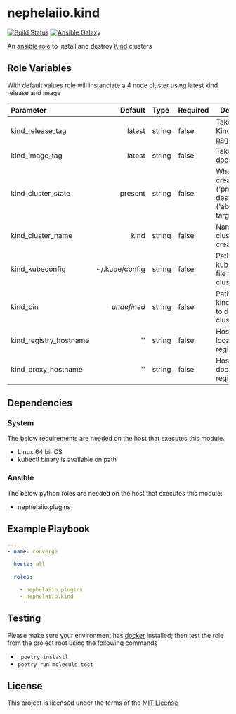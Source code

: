 # nephelaiio.kind

[![Build Status](https://github.com/nephelaiio/ansible-role-kind/workflows/Molecule/badge.svg)](https://github.com/nephelaiio/ansible-role-kind/actions)
[![Ansible Galaxy](http://img.shields.io/badge/ansible--galaxy-nephelaiio.kind-blue.svg)](https://galaxy.ansible.com/nephelaiio/kind/)

An [ansible role](https://galaxy.ansible.com/nephelaiio/kind) to install and destroy [Kind](https://github.com/kubernetes-sigs/kind) clusters

## Role Variables

With default values role will instanciate a 4 node cluster using latest kind release and image

| Parameter              |        Default | Type   | Required | Description                                                                        |
|:-----------------------|---------------:|:-------|:---------|------------------------------------------------------------------------------------|
| kind_release_tag       |         latest | string | false    | Taken from Kind's [release page](https://github.com/kubernetes-sigs/kind/releases) |
| kind_image_tag         |         latest | string | false    | Taken from [docker hub](https://hub.docker.com/r/kindest/node/tags)                |
| kind_cluster_state     |        present | string | false    | Whether to create ('present') or destroy ('absent') the target cluster             |
| kind_cluster_name      |           kind | string | false    | Name of the cluster to create/destroy                                              |
| kind_kubeconfig        | ~/.kube/config | string | false    | Path to store kubeconfig file for the cluster                                      |
| kind_bin               |    _undefined_ | string | false    | Path to store kind bin used to deploy the cluster                                  |
| kind_registry_hostname |             '' | string | false    | Hostname for local docker registry                                                 |
| kind_proxy_hostname    |             '' | string | false    | Hostname for docker registry proxy                                                 |

## Dependencies

### System

The below requirements are needed on the host that executes this module.
* Linux 64 bit OS
* kubectl binary is available on path

### Ansible

The below python roles are needed on the host that executes this module:
* nephelaiio.plugins

## Example Playbook

``` yaml
---
- name: converge

  hosts: all

  roles:

    - nephelaiio.plugins
    - nephelaiio.kind
```

## Testing

Please make sure your environment has [docker](https://www.docker.com) installed; then test the role from the project root using the following commands

* ` poetry instasll`
* ` poetry run molecule test `

## License

This project is licensed under the terms of the [MIT License](/LICENSE)
